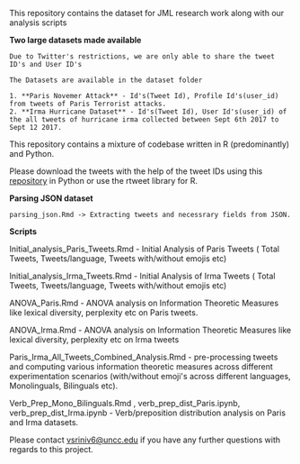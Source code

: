 

This repository contains the dataset for JML research work along with our analysis scripts

**Two large datasets made available**
```
Due to Twitter's restrictions, we are only able to share the tweet ID's and User ID's

The Datasets are available in the dataset folder

1. **Paris Novemer Attack** - Id's(Tweet Id), Profile Id's(user_id) from tweets of Paris Terrorist attacks.
2. **Irma Hurricane Dataset** - Id's(Tweet Id), User Id's(user_id) of the all tweets of hurricane irma collected between Sept 6th 2017 to Sept 12 2017.
```

This repository contains a mixture of codebase written in R (predominantly) and Python.

Please download the tweets with the help of the tweet IDs using this [repository](https://github.com/VidhushiniSrinivasan16/tweets_extraction) in Python or use the rtweet library for R.

**Parsing JSON dataset**
```
parsing_json.Rmd -> Extracting tweets and necessrary fields from JSON.
```

**Scripts**

Initial_analysis_Paris_Tweets.Rmd - Initial Analysis of Paris Tweets ( Total Tweets, Tweets/language, Tweets with/without emojis etc) 

Initial_analysis_Irma_Tweets.Rmd - Initial Analysis of Irma Tweets ( Total Tweets, Tweets/language, Tweets with/without emojis etc) 

ANOVA_Paris.Rmd - ANOVA analysis on Information Theoretic Measures like lexical diversity, perplexity etc on Paris tweets.

ANOVA_Irma.Rmd - ANOVA analysis on Information Theoretic Measures like lexical diversity, perplexity etc on Irma tweets

Paris_Irma_All_Tweets_Combined_Analysis.Rmd - pre-processing tweets and computing various information theoretic measures across different experimentation scenarios (with/without emoji's across different languages, Monolinguals, Bilinguals etc).

Verb_Prep_Mono_Bilinguals.Rmd	, verb_prep_dist_Paris.ipynb, verb_prep_dist_Irma.ipynb	- Verb/preposition distribution analysis on Paris and Irma datasets.

Please contact vsriniv6@uncc.edu if you have any further questions with regards to this project. 
